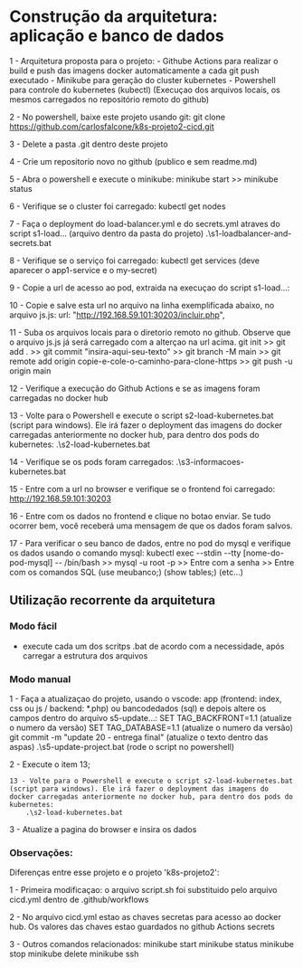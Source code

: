 # Construção da arquitetura: aplicação e banco de dados

1 - Arquitetura proposta para o projeto:
    - Githube Actions para realizar o build e push das imagens docker automaticamente a cada git push executado 
    - Minikube para geração do cluster kubernetes
    - Powershell para controle do kubernetes (kubectl) (Execuçao dos arquivos locais, os mesmos carregados no repositório remoto do github)

2 - No powershell, baixe este projeto usando git:
    git clone https://github.com/carlosfalcone/k8s-projeto2-cicd.git

3 - Delete a pasta .git dentro deste projeto

4 - Crie um repositorio novo no github (publico e sem readme.md)

5 - Abra o powershell e execute o minikube:
    minikube start >>
    minikube status

6 - Verifique se o cluster foi carregado:
    kubectl get nodes

7 - Faça o deployment do load-balancer.yml e do secrets.yml atraves do script s1-load... (arquivo dentro da pasta do projeto)
    .\s1-loadbalancer-and-secrets.bat

8 - Verifique se o serviço foi carregado:
    kubectl get services (deve aparecer o app1-service e o my-secret)

9 - Copie a url de acesso ao pod, extraida na execuçao do script s1-load...:

10 - Copie e salve esta url no arquivo na linha exemplificada abaixo, no arquivo js.js:
    url: "http://192.168.59.101:30203/incluir.php",

11 - Suba os arquivos locais para o diretorio remoto no github. Observe que o arquivo js.js já será carregado com a alterçao na url acima.
    git init >>
    git add . >>
    git commit "insira-aqui-seu-texto" >>
    git branch -M main >>
    git remote add origin copie-e-cole-o-caminho-para-clone-https >>
    git push -u origin main

12 - Verifique a execução do Github Actions e se as imagens foram carregadas no docker hub

13 - Volte para o Powershell e execute o script s2-load-kubernetes.bat (script para windows). Ele irá fazer o deployment das imagens do docker carregadas anteriormente no docker hub, para dentro dos pods do kubernetes:
    .\s2-load-kubernetes.bat

14 - Verifique se os pods foram carregados:
    .\s3-informacoes-kubernetes.bat

15 - Entre com a url no browser e verifique se o frontend foi carregado:
    http://192.168.59.101:30203

16 - Entre com os dados no frontend e clique no botao enviar. Se tudo ocorrer bem, você receberá uma mensagem de que os dados foram salvos.

17 - Para verificar o seu banco de dados, entre no pod do mysql e verifique os dados usando o comando mysql:
    kubectl exec --stdin --tty  [nome-do-pod-mysql] -- /bin/bash >>
    mysql -u root -p >>
    Entre com a senha >>
    Entre com os comandos SQL (use meubanco;) (show tables;) (etc...)


## Utilização recorrente da arquitetura

### Modo fácil

- execute cada um dos scritps .bat de acordo com a necessidade, após carregar a estrutura dos arquivos

### Modo manual

1 - Faça a atualizaçao do projeto, usando o vscode: app (frontend: index, css ou js / backend: *.php) ou bancodedados (sql) e depois altere os campos dentro do arquivo s5-update...:
    SET TAG_BACKFRONT=1.1 (atualize o numero da versão)
    SET TAG_DATABASE=1.1 (atualize o numero da versão)
    git commit -m "update 20 - entrega final" (atualize o texto dentro das aspas)
    .\s5-update-project.bat (rode o script no powershell)

2 - Execute o item 13;

    13 - Volte para o Powershell e execute o script s2-load-kubernetes.bat (script para windows). Ele irá fazer o deployment das imagens do docker carregadas anteriormente no docker hub, para dentro dos pods do kubernetes:
        .\s2-load-kubernetes.bat

3 - Atualize a pagina do browser e insira os dados



### Observações:

Diferenças entre esse projeto e o projeto 'k8s-projeto2':

1 - Primeira modificaçao: o arquivo script.sh foi substituido pelo arquivo cicd.yml dentro de .github/workflows

2 - No arquivo cicd.yml estao as chaves secretas para acesso ao docker hub. Os valores das chaves estao guardados no github Actions secrets


3 - Outros comandos relacionados:
minikube start
minikube status
minikube stop
minikube delete
minikube ssh
